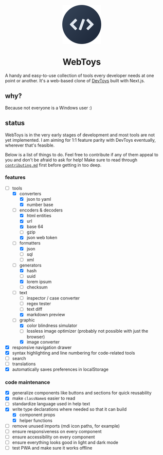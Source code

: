 <div align="center">
	<img src="logo/logo-circle-128.png" alt="WebToys logo">
	<h1>WebToys</h1>
</div>

A handy and easy-to-use collection of tools every developer needs at one point or another. It's a web-based clone of [DevToys](https://github.com/veler/DevToys) built with Next.js.

## why?

Because not everyone is a Windows user :)

## status

WebToys is in the very early stages of development and most tools are not yet implemented. I am aiming for 1:1 feature parity with DevToys eventually, wherever that's feasible.

Below is a list of things to do. Feel free to contribute if any of them appeal to you and don't be afraid to ask for help! Make sure to read through [`contributing.md`](contributing.md) first before getting in too deep.

### features

- [ ] tools
  - [x] converters
    - [x] json to yaml
    - [x] number base
  - [ ] encoders & decoders
    - [x] html entities
    - [x] url
    - [x] base 64
    - [ ] gzip
    - [x] json web token
  - [ ] formatters
    - [x] json
    - [ ] sql
    - [ ] xml
  - [ ] generators
    - [x] hash
    - [ ] uuid
    - [x] lorem ipsum
    - [ ] checksum
  - [ ] text
    - [ ] inspector / case converter
    - [ ] regex tester
    - [ ] text diff
    - [x] markdown preview
  - [ ] graphic
    - [x] color blindness simulator
    - [ ] lossless image optimizer (probably not possible with just the browser)
    - [x] image converter
- [x] responsive navigation drawer
- [x] syntax highlighting and line numbering for code-related tools
- [ ] search
- [ ] translations
- [x] automatically saves preferences in localStorage

### code maintenance

- [x] generalize components like buttons and sections for quick reusability
- [x] make `className`s easier to read
- [ ] standardize language used in help text
- [x] write type declarations where needed so that it can build
  - [x] component props
  - [x] helper functions
- [ ] remove unused imports (mdi icon paths, for example)
- [ ] ensure responsiveness on every component
- [ ] ensure accessibility on every component
- [ ] ensure everything looks good in light and dark mode
- [ ] test PWA and make sure it works offline
